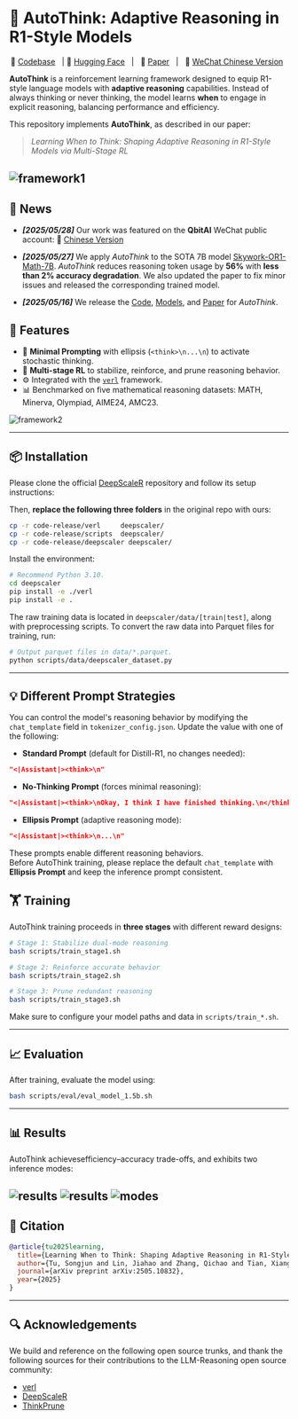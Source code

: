 
# 🧠 AutoThink: Adaptive Reasoning in R1-Style Models


<p align="center">
          🔗 <a href="https://github.com/ScienceOne-AI/AutoThink">Codebase</a>&nbsp&nbsp | 🤗 <a href="https://huggingface.co/collections/SONGJUNTU/autothink-682624e1466651b08055b479">Hugging Face</a>&nbsp&nbsp | &nbsp&nbsp📑 <a href="https://arxiv.org/abs/2505.10832">Paper</a>&nbsp&nbsp | &nbsp&nbsp📖 <a href="https://mp.weixin.qq.com/s/qcGrNjIqU1cLSg_31wijJg"> WeChat Chinese Version</a>&nbsp&nbsp
</p>



**AutoThink** is a reinforcement learning framework designed to equip R1-style language models with **adaptive reasoning** capabilities. Instead of always thinking or never thinking, the model learns **when** to engage in explicit reasoning, balancing performance and efficiency.

This repository implements **AutoThink**, as described in our paper:

> *Learning When to Think: Shaping Adaptive Reasoning in R1-Style Models via Multi-Stage RL*  

![framework1](./assets/1.png)
---

## 📰 News
- ***[2025/05/28]*** Our work was featured on the **QbitAI** WeChat public account: 📖 [Chinese Version](https://mp.weixin.qq.com/s/qcGrNjIqU1cLSg_31wijJg)

- ***[2025/05/27]*** We apply *AutoThink* to the SOTA 7B model [Skywork-OR1-Math-7B](https://huggingface.co/Skywork/Skywork-OR1-Math-7B). *AutoThink* reduces reasoning token usage by **56%** with **less than 2% accuracy degradation**.  We also updated the paper to fix minor issues and released the corresponding trained model.  

- ***[2025/05/16]*** We release the [Code](https://github.com/ScienceOne-AI/AutoThink), [Models](https://huggingface.co/collections/SONGJUNTU/autothink-682624e1466651b08055b479), and [Paper](https://arxiv.org/abs/2505.10832) for *AutoThink*.  


## 🚀 Features

- 🧩 **Minimal Prompting** with ellipsis (`<think>\n...\n`) to activate stochastic thinking.
- 🎯 **Multi-stage RL** to stabilize, reinforce, and prune reasoning behavior.
- ⚙️ Integrated with the [`verl`](https://github.com/volcengine/verl) framework.
- 📊 Benchmarked on five mathematical reasoning datasets: MATH, Minerva, Olympiad, AIME24, AMC23.

![framework2](./assets/2.png)

---

## 📦 Installation

Please clone the official [DeepScaleR](https://github.com/agentica-project/rllm) repository and follow its setup instructions:

Then, **replace the following three folders** in the original repo with ours:

```bash
cp -r code-release/verl     deepscaler/
cp -r code-release/scripts  deepscaler/
cp -r code-release/deepscaler deepscaler/
```

Install the environment:
```bash
# Recommend Python 3.10.
cd deepscaler
pip install -e ./verl
pip install -e .
```

The raw training data is located in `deepscaler/data/[train|test]`, along with preprocessing scripts. To convert the raw data into Parquet files for training, run:

```bash
# Output parquet files in data/*.parquet.
python scripts/data/deepscaler_dataset.py
```

---

## 💡 Different Prompt Strategies


You can control the model's reasoning behavior by modifying the `chat_template` field in `tokenizer_config.json`. Update the value with one of the following:

- **Standard Prompt** (default for Distill-R1, no changes needed):

```json
"<|Assistant|><think>\n"
```

- **No-Thinking Prompt** (forces minimal reasoning):

```json
"<|Assistant|><think>\nOkay, I think I have finished thinking.\n</think>\n\n"
```


- **Ellipsis Prompt** (adaptive reasoning mode):

```json
"<|Assistant|><think>\n...\n"
```


These prompts enable different reasoning behaviors.  
Before AutoThink training, please replace the default `chat_template` with **Ellipsis Prompt** and keep the inference prompt consistent.



## 🏋️ Training

AutoThink training proceeds in **three stages** with different reward designs:

```bash
# Stage 1: Stabilize dual-mode reasoning
bash scripts/train_stage1.sh

# Stage 2: Reinforce accurate behavior
bash scripts/train_stage2.sh

# Stage 3: Prune redundant reasoning
bash scripts/train_stage3.sh
```

Make sure to configure your model paths and data in `scripts/train_*.sh`.


---

## 📈 Evaluation

After training, evaluate the model using:

```bash
bash scripts/eval/eval_model_1.5b.sh
```


---


## 📊 Results

AutoThink achievesefficiency–accuracy trade-offs, and exhibits two inference modes:

![results](./assets/3.png)
![results](./assets/5.png)
![modes](./assets/4.png)
---

## 📄 Citation

```bibtex
@article{tu2025learning,
  title={Learning When to Think: Shaping Adaptive Reasoning in R1-Style Models via Multi-Stage RL},
  author={Tu, Songjun and Lin, Jiahao and Zhang, Qichao and Tian, Xiangyu and Li, Linjing and Lan, Xiangyuan and Zhao, Dongbin},
  journal={arXiv preprint arXiv:2505.10832},
  year={2025}
}
```

---

## 🔍 Acknowledgements

We build and reference on the following open source trunks, and thank the following sources for their contributions to the LLM-Reasoning open source community:
- [verl](https://github.com/volcengine/verl)
- [DeepScaleR](https://github.com/agentica-project/rllm)
- [ThinkPrune](https://github.com/UCSB-NLP-Chang/ThinkPrune)
